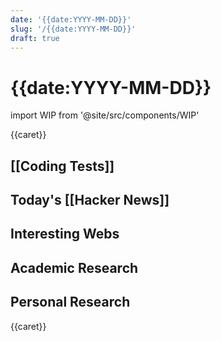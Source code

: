 ```yaml
---
date: '{{date:YYYY-MM-DD}}'
slug: '/{{date:YYYY-MM-DD}}'
draft: true
---
```


# {{date:YYYY-MM-DD}}

import WIP from '@site/src/components/WIP'

<WIP />

{{caret}}

## [[Coding Tests]]

## Today's [[Hacker News]]

## Interesting Webs

## Academic Research

## Personal Research

{{caret}}
